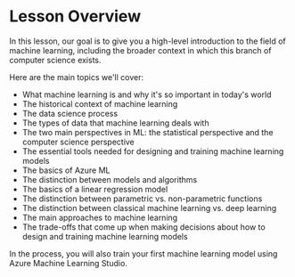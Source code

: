 # **Lesson Overview**<br />

In this lesson, our goal is to give you a high-level introduction to the field of machine learning, including the broader context in which this branch of computer science exists.<br />

Here are the main topics we'll cover:<br />

* What machine learning is and why it's so important in today's world
* The historical context of machine learning
* The data science process
* The types of data that machine learning deals with
* The two main perspectives in ML: the statistical perspective and the computer science perspective
* The essential tools needed for designing and training machine learning models
* The basics of Azure ML
* The distinction between models and algorithms
* The basics of a linear regression model
* The distinction between parametric vs. non-parametric functions
* The distinction between classical machine learning vs. deep learning
* The main approaches to machine learning
* The trade-offs that come up when making decisions about how to design and training machine learning models<br />

In the process, you will also train your first machine learning model using Azure Machine Learning Studio.